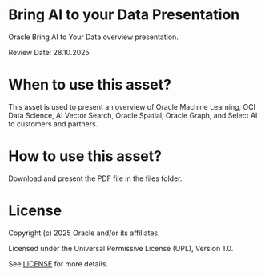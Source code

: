 # Bring AI to your Data Presentation
 
Oracle Bring AI to Your Data overview presentation.

Review Date: 28.10.2025
 
# When to use this asset?
 
This asset is used to present an overview of Oracle Machine Learning, OCI Data Science, AI Vector Search, Oracle Spatial, Oracle Graph, and Select AI to customers and partners.
 
# How to use this asset?
 
Download and present the PDF file in the files folder.
 
# License

Copyright (c) 2025 Oracle and/or its affiliates.

Licensed under the Universal Permissive License (UPL), Version 1.0.

See [LICENSE](https://github.com/oracle-devrel/technology-engineering/blob/main/LICENSE.txt) for more details.
